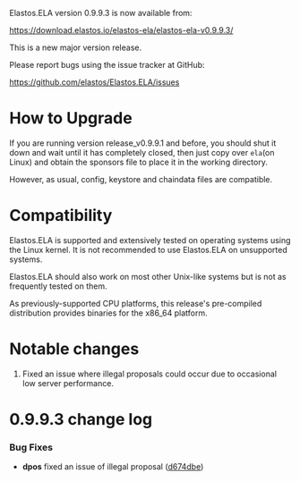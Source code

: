 Elastos.ELA version 0.9.9.3 is now available from:

  <https://download.elastos.io/elastos-ela/elastos-ela-v0.9.9.3/>

This is a new major version release.

Please report bugs using the issue tracker at GitHub:

  <https://github.com/elastos/Elastos.ELA/issues>

How to Upgrade
==============

If you are running version release_v0.9.9.1 and before, you should shut it down
and wait until it has completely closed, then just copy over `ela`(on Linux) 
and obtain the sponsors file to place it in the working directory.

However, as usual, config, keystore and chaindata files are compatible.

Compatibility
==============

Elastos.ELA is supported and extensively tested on operating systems
using the Linux kernel. It is not recommended to use Elastos.ELA on
unsupported systems.

Elastos.ELA should also work on most other Unix-like systems but is not
as frequently tested on them.

As previously-supported CPU platforms, this release's pre-compiled
distribution provides binaries for the x86_64 platform.

Notable changes
===============

1. Fixed an issue where illegal proposals could occur due to occasional low server performance.

0.9.9.3 change log
=================

### Bug Fixes


* **dpos** fixed an issue of illegal proposal ([d674dbe](https://github.com/elastos/Elastos.ELA/commit/d674dbe9ee9faad235a5964e2a02072b6a440602))
